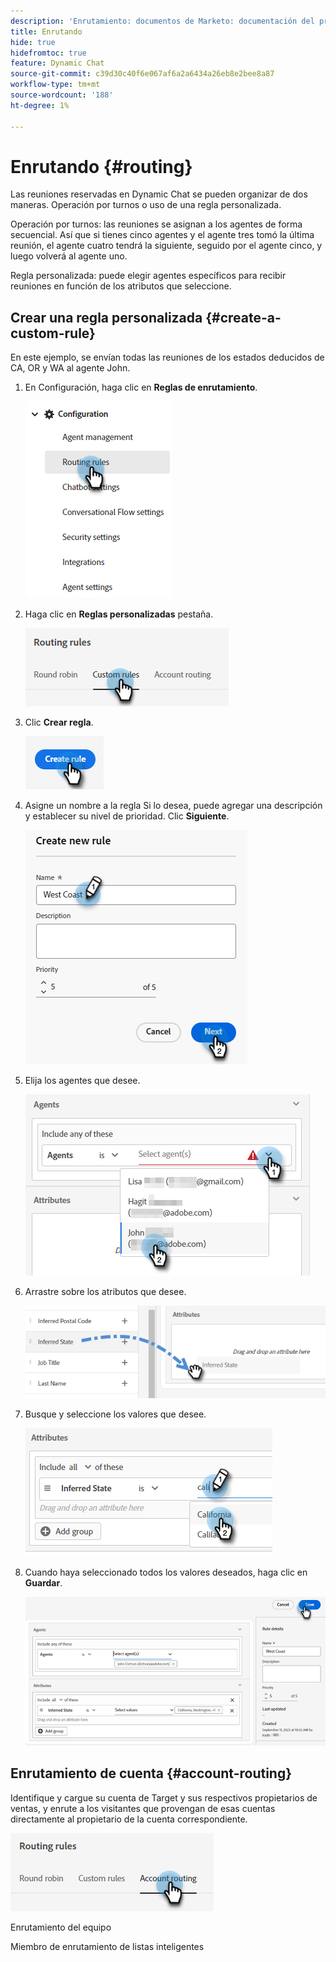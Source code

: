 ```yaml
---
description: 'Enrutamiento: documentos de Marketo: documentación del producto'
title: Enrutando
hide: true
hidefromtoc: true
feature: Dynamic Chat
source-git-commit: c39d30c40f6e067af6a2a6434a26eb8e2bee8a87
workflow-type: tm+mt
source-wordcount: '188'
ht-degree: 1%

---
```


# Enrutando {#routing}

Las reuniones reservadas en Dynamic Chat se pueden organizar de dos maneras. Operación por turnos o uso de una regla personalizada.

Operación por turnos: las reuniones se asignan a los agentes de forma secuencial. Así que si tienes cinco agentes y el agente tres tomó la última reunión, el agente cuatro tendrá la siguiente, seguido por el agente cinco, y luego volverá al agente uno.

Regla personalizada: puede elegir agentes específicos para recibir reuniones en función de los atributos que seleccione.

## Crear una regla personalizada {#create-a-custom-rule}

En este ejemplo, se envían todas las reuniones de los estados deducidos de CA, OR y WA al agente John.

1. En Configuración, haga clic en **Reglas de enrutamiento**.

   ![](assets/routing-1.png)

1. Haga clic en **Reglas personalizadas** pestaña.

   ![](assets/routing-2.png)

1. Clic **Crear regla**.

   ![](assets/routing-3.png)

1. Asigne un nombre a la regla Si lo desea, puede agregar una descripción y establecer su nivel de prioridad. Clic **Siguiente**.

   ![](assets/routing-4.png)

1. Elija los agentes que desee.

   ![](assets/routing-5.png)

1. Arrastre sobre los atributos que desee.

   ![](assets/routing-6.png)

1. Busque y seleccione los valores que desee.

   ![](assets/routing-7.png)

1. Cuando haya seleccionado todos los valores deseados, haga clic en **Guardar**.

   ![](assets/routing-8.png)


## Enrutamiento de cuenta {#account-routing}

Identifique y cargue su cuenta de Target y sus respectivos propietarios de ventas, y enrute a los visitantes que provengan de esas cuentas directamente al propietario de la cuenta correspondiente.

![](assets/routing-9.png)

Enrutamiento del equipo

Miembro de enrutamiento de listas inteligentes
